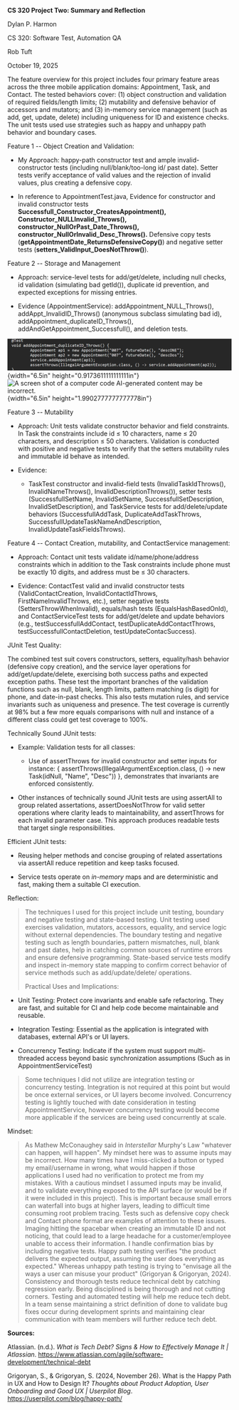 **CS 320 Project Two: Summary and Reflection**

Dylan P. Harmon

CS 320: Software Test, Automation QA

Rob Tuft

October 19, 2025

The feature overview for this project includes four primary feature
areas across the three mobile application domains: Appointment, Task,
and Contact. The tested behaviors cover: (1) object construction and
validation of required fields/length limits; (2) mutability and
defensive behavior of accessors and mutators; and (3) in-memory service
management (such as add, get, update, delete) including uniqueness for
ID and existence checks. The unit tests used use strategies such as
happy and unhappy path behavior and boundary cases.

Feature 1 -- Object Creation and Validation:

- My Approach: happy-path constructor test and ample invalid-constructor
  tests (including null/blank/too-long id/ past date). Setter tests
  verify acceptance of valid values and the rejection of invalid values,
  plus creating a defensive copy.

- In reference to AppointmentTest.java, Evidence for constructor and
  invalid constructor tests
  **Successfull_Constructor_CreatesAppointment(),
  Constructor_NULLInvalid_Throws(),
  constructor_NullOrPast_Date_Throws(),
  constructor_NullOrInvalid_Desc_Throws().** Defensive copy tests
  (**getAppointmentDate_ReturnsDefensiveCopy()**) and negative setter
  tests (**setters_ValidInput_DoesNotThrow()**).

Feature 2 -- Storage and Management

- Approach: service-level tests for add/get/delete, including null
  checks, id validation (simulating bad getId()), duplicate id
  prevention, and expected exceptions for missing entries.

- Evidence (AppointmentService): addAppointment_NULL_Throws(),
  addAppt_InvalidID_Throws() (anonymous subclass simulating bad id),
  addAppointment_duplicateID_Throws(),
  addAndGetAppointment_Successfull(), and deletion tests.

![](images/media/image1.png){width="6.5in"
height="0.9173611111111111in"}![A screen shot of a computer code
AI-generated content may be
incorrect.](images/media/image2.png){width="6.5in"
height="1.9902777777777778in"}

Feature 3 -- Mutability

- Approach: Unit tests validate constructor behavior and field
  constraints. In Task the constraints include id ≤ 10 characters, name
  ≤ 20 characters, and description ≤ 50 characters. Validation is
  conducted with positive and negative tests to verify that the setters
  mutability rules and immutable id behave as intended.

- Evidence:

  - TaskTest constructor and invalid-field tests (InvalidTaskIdThrows(),
    InvalidNameThrows(), InvalidDescriptionThrows()), setter tests
    (SuccessfullSetName, InvalidSetName, SuccessfullSetDescription,
    InvalidSetDescription), and TaskService tests for add/delete/update
    behaviors (SuccessfullAddTask, DuplicateAddTaskThrows,
    SuccessfullUpdateTaskNameAndDescription,
    InvalidUpdateTaskFieldsThrows).

Feature 4 -- Contact Creation, mutability, and ContactService
management:

- Approach: Contact unit tests validate id/name/phone/address
  constraints which in addition to the Task constraints include phone
  must be exactly 10 digits, and address must be ≤ 30 characters.

- Evidence: ContactTest valid and invalid constructor tests
  (ValidContactCreation, InvalidContactIdThrows, FirstNameInvalidThrows,
  etc.), setter negative tests (SettersThrowWhenInvalid), equals/hash
  tests (EqualsHashBasedOnId), and ContactServiceTest tests for
  add/get/delete and update behaviors (e.g., testSuccessfullAddContact,
  testDuplicateAddContactThrows, testSuccessfullContactDeletion,
  testUpdateContacSuccess).

JUnit Test Quality:

The combined test suit covers constructors, setters, equality/hash
behavior (defensive copy creation), and the service layer operations for
add/get/update/delete, exercising both success paths and expected
exception paths. These test the important branches of the validation
functions such as null, blank, length limits, pattern matching (is
digit) for phone, and date-in-past checks. This also tests mutation
rules, and service invariants such as uniqueness and presence. The test
coverage is currently at 98% but a few more equals comparisons with null
and instance of a different class could get test coverage to 100%.

Technically Sound JUnit tests:

- Example: Validation tests for all classes:

  - Use of assertThrows for invalid constructor and setter inputs for
    instance: { assertThrows(IllegalArgumentException.class, () → new
    Task(idNull, "Name", "Desc")) }, demonstrates that invariants are
    enforced consistently.

- Other instances of technically sound JUnit tests are using assertAll
  to group related assertations, assertDoesNotThrow for valid setter
  operations where clarity leads to maintainability, and assertThrows
  for each invalid parameter case. This approach produces readable tests
  that target single responsibilities.

Efficient JUnit tests:

- Reusing helper methods and concise grouping of related assertations
  via assertAll reduce repetition and keep tasks focused.

- Service tests operate on *in-memory* maps and are deterministic and
  fast, making them a suitable CI execution.

Reflection:

> The techniques I used for this project include unit testing, boundary
> and negative testing and state-based testing. Unit testing used
> exercises validation, mutators, accessors, equality, and service logic
> without external dependencies. The boundary testing and negative
> testing such as length boundaries, pattern mismatches, null, blank and
> past dates, help in catching common sources of runtime errors and
> ensure defensive programming. State-based service tests modify and
> inspect in-memory state mapping to confirm correct behavior of service
> methods such as add/update/delete/ operations.
>
> Practical Uses and Implications:

- Unit Testing: Protect core invariants and enable safe refactoring.
  They are fast, and suitable for CI and help code become maintainable
  and reusable.

- Integration Testing: Essential as the application is integrated with
  databases, external API's or UI layers.

- Concurrency Testing: Indicate if the system must support
  multi-threaded access beyond basic synchronization assumptions (Such
  as in AppointmentServiceTest)

> Some techniques I did not utilize are integration testing or
> concurrency testing. Integration is not required at this point but
> would be once external services, or UI layers become involved.
> Concurrency testing is lightly touched with date consideration in
> testing AppointmentService, however concurrency testing would become
> more applicable if the services are being used concurrently at scale.

Mindset:

> As Mathew McConaughey said in *Interstellar* Murphy's Law "whatever
> can happen, will happen". My mindset here was to assume inputs may be
> incorrect. How many times have I miss-clicked a button or typed my
> email/username in wrong, what would happen if those applications I
> used had no verification to protect me from my mistakes. With a
> cautious mindset I assumed inputs may be invalid, and to validate
> everything exposed to the API surface (or would be if it were included
> in this project). This is important because small errors can waterfall
> into bugs at higher layers, leading to difficult time consuming root
> problem tracing. Tests such as defensive copy check and Contact phone
> format are examples of attention to these issues. Imaging hitting the
> spacebar when creating an immutable ID and not noticing, that could
> lead to a large headache for a customer/employee unable to access
> their information. I handle confirmation bias by including negative
> tests. Happy path testing verifies "the product delivers the expected
> output, assuming the user does everything as expected." Whereas
> unhappy path testing is trying to "envisage all the ways a user can
> misuse your product" (Grigoryan & Grigoryan, 2024). Consistency and
> thorough tests reduce technical debt by catching regression early.
> Being disciplined is being thorough and not cutting corners. Testing
> and automated testing will help me reduce tech debt. In a team sense
> maintaining a strict definition of done to validate bug fixes occur
> during development sprints and maintaining clear communication with
> team members will further reduce tech debt.

**Sources:**

Atlassian. (n.d.). *What is Tech Debt? Signs & How to Effectively Manage
It \| Atlassian*.
https://www.atlassian.com/agile/software-development/technical-debt

Grigoryan, S., & Grigoryan, S. (2024, November 26). What is the Happy
Path in UX and How to Design It? *Thoughts about Product Adoption, User
Onboarding and Good UX \| Userpilot Blog*.
https://userpilot.com/blog/happy-path/
